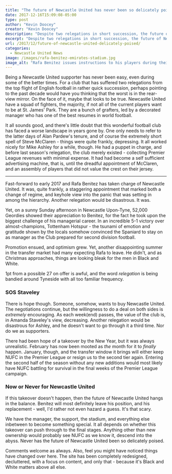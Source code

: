 ```yaml
---
title: "The future of Newcastle United has never been so delicately poised"
date: 2017-12-16T15:09:08-05:00
type: post
author: "Kevin Doocey"
creator: "Kevin Doocey"
description: "Despite two relegations in short succession, the future of Newcastle United has never been so delicately poised amid takeover talk & Rafa Benitez's future."
excerpt: "Despite two relegations in short succession, the future of Newcastle United has never been so delicately poised amid takeover talk & Rafa Benitez's future."
url: /2017/12/future-of-newcastle-united-delicately-poised/
categories:
  - Newcastle United News
image: /images/rafa-benitez-emirates-stadium.jpg
image_alt: "Rafa Benitez issues instructions to his players during their Premier League clash with Arsenal in the Emirates Stadium."
---
```


Being a Newcastle United supporter has never been easy, even during some of the better times. For a club that has suffered two relegations from the top flight of English football in rather quick succession, perhaps pointing to the past decade would have you thinking that the worst is in the rear-view mirror. On the face of it, maybe that looks to be true. Newcastle United have a squad of fighters, the majority, if not all of the current players want to be at St. James' Park. They are a bunch of grafters, led by a decorated manager who has one of the best resumes in world football.

It all sounds good, and there's little doubt that this wonderful football club has faced a worse landscape in years gone by. One only needs to refer to the latter days of Alan Pardew's tenure, and of course the extremely short spell of Steve McClaren - things were quite frankly, depressing. It all worked nicely for Mike Ashley for a while, though. He had a puppet in charge, and before last season's relegation, the club merely existed - collecting Premier League revenues with minimal expense. It had had become a self sufficient advertising machine, that is, until the dreadful appointment of McClaren, and an assembly of players that did not value the crest on their jersey.

* * *

Fast-forward to early 2017 and Rafa Benitez has taken charge of Newcastle United. It was, quite frankly, a staggering appointment that marked both a change of regime, and keyhole view into the panic that was setting in among the hierarchy. Another relegation would be disastrous. It was.

Yet, on a sunny Sunday afternoon in Newcastle Upon-Tyne, 52,000 Geordies showed their appreciation to Benitez, for the fact he took upon the biggest challenge of his managerial career. In an incredible 5-1 victory over almost-champions, Tottenham Hotspur - the tsunami of emotion and gratitude shown by the locals somehow convinced the Spaniard to stay on as manager as the Club prepared for second division football.

Promotion ensued, and optimism grew. Yet, another disappointing summer in the transfer market had many expecting Rafa to leave. He didn't, and as Christmas approaches, things are looking bleak for the men in Black and White.

1pt from a possible 27 on offer is awful, and the word _relegation_ is being bandied around Tyneside with all too familiar frequency.

### SOS Staveley

There is hope though. Someone, somehow, wants to buy Newcastle United. The negotiations continue, but the willingness to do a deal on both sides is _extremely_ encouraging. As each week(end) passes, the value of the club is, in Amanda Staveley's view, decreasing. Another relegation would be disastrous for Ashley, and he doesn't want to go through it a third time. Nor do we as supporters.

There had been hope of a takeover by the New Year, but it was always unrealistic. February has now been mooted as _the_ month for it to _finally_ happen. January, though, and the transfer window it brings will either keep NUFC in the Premier League or resign us to the second tier again. Entering the second half of the season without any new additions would most likely have NUFC battling for survival in the final weeks of the Premier League campaign.

### Now or Never for Newcastle United

If this takeover doesn't happen, then the future of Newcastle United hangs in the balance. Benitez will most definitely leave his position, and his replacement - well, I'd rather not even hazard a guess. It's that scary.

We have the manager, the support, the stadium, and everything else inbetween to become something special. It all depends on whether this takeover can push through to the final stages. Anything other than new ownership would probably see NUFC as we know it, descend into the abyss. Never has the future of Newcastle United been so delicately poised.

Comments welcome as always. Also, feel you might have noticed things have changed over here. The site has been completely redesigned, decluttered, with a focus on content, and only that - because it's Black and White matters above all else.
